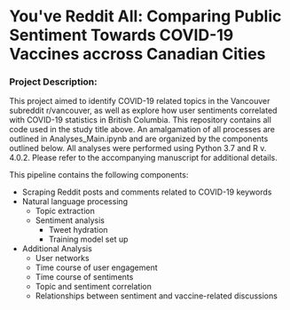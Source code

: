 # You've Reddit All: Comparing Public Sentiment Towards COVID-19 Vaccines accross Canadian Cities

### Project Description:
This project aimed to identify COVID-19 related topics in the Vancouver subreddit r/vancouver, as well as explore how user sentiments correlated with COVID-19 statistics in British Columbia. This repository contains all code used in the study title above. An amalgamation of all processes are outlined in Analyses_Main.ipynb and are organized by the components outlined below. All analyses were performed using Python 3.7 and R v. 4.0.2. Please refer to the accompanying manuscript for additional details. 

This pipeline contains the following components:
* Scraping Reddit posts and comments related to COVID-19 keywords
* Natural language processing
  * Topic extraction 
  * Sentiment analysis
    * Tweet hydration 
    * Training model set up
* Additional Analysis
  * User networks 
  * Time course of user engagement
  * Time course of sentiments
  * Topic and sentiment correlation
  * Relationships between sentiment and vaccine-related discussions
   


